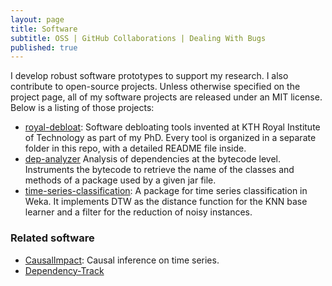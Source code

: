 ```yaml
---
layout: page
title: Software
subtitle: OSS | GitHub Collaborations | Dealing With Bugs
published: true
---
```


I develop robust software prototypes to support my research. I also contribute to open-source projects. Unless otherwise specified on the project page, all of my software projects are released under an MIT license. Below is a listing of those projects:

- <a href="https://github.com/castor-software/royal-debloat"><i class="fa fa-github fa-2x"></i></a> [royal-debloat](https://github.com/castor-software/royal-debloat): Software debloating tools invented at KTH Royal Institute of Technology as part of my PhD. Every tool is organized in a separate folder in this repo, with a detailed README file inside. 
- <a href="https://github.com/castor-software/dep-analyzer"><i class="fa fa-github fa-2x"></i></a> [dep-analyzer](https://github.com/castor-software/dep-analyzer) Analysis of dependencies at the bytecode level. Instruments the bytecode to retrieve the name of the classes and methods of a package used by a given jar file. 
- <a href="https://github.com/cesarsotovalero/timeSeriesClassification"><i class="fa fa-github fa-2x"></i></a> [time-series-classification](https://github.com/cesarsotovalero/timeSeriesClassification):  A package for time series classification in Weka. It implements DTW as the distance function for the KNN base learner and a filter for the reduction of noisy instances. 

### Related software


- [CausalImpact](https://github.com/google/CausalImpact): Causal inference on time series.
- [Dependency-Track](https://github.com/DependencyTrack/dependency-track)
